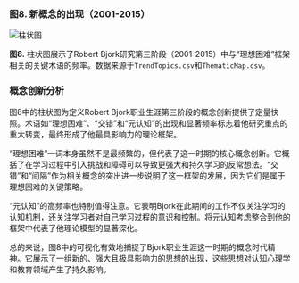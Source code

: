 ### 图8. 新概念的出现（2001-2015）

![柱状图](https://mdn.alipayobjects.com/one_clip/afts/img/uje_Sa2QwhsAAAAARmAAAAgAoEACAQFr/original)

**图8.** 柱状图展示了Robert Bjork研究第三阶段（2001-2015）中与“理想困难”框架相关的关键术语的频率。数据来源于`TrendTopics.csv`和`ThematicMap.csv`。

### 概念创新分析

图8中的柱状图为定义Robert Bjork职业生涯第三阶段的概念创新提供了定量快照。术语如“理想困难”、“交错”和“元认知”的出现和显著频率标志着他研究重点的重大转变，最终形成了他最具影响力的理论框架。

“理想困难”一词本身虽然不是最频繁的，但代表了这一时期的核心概念创新。它概括了在学习过程中引入挑战和障碍可以导致更强大和持久学习的反常想法。“交错”和“间隔”作为相关概念的突出进一步说明了这一框架的发展，因为它们是属于理想困难的关键策略。

“元认知”的高频率也特别值得注意。它表明Bjork在此期间的工作不仅关注学习的认知机制，还关注学习者对自己学习过程的意识和控制。将元认知考虑整合到他的框架中代表了他理论模型的显著深化。

总的来说，图8中的可视化有效地捕捉了Bjork职业生涯这一时期的概念时代精神。它展示了一组新的、强大且极具影响力的思想的出现，这些思想对认知心理学和教育领域产生了持久影响。
